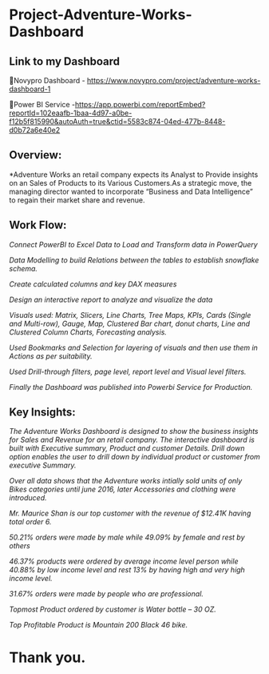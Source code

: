 # Project-Adventure-Works-Dashboard

## Link to my Dashboard
🔷Novypro Dashboard - https://www.novypro.com/project/adventure-works-dashboard-1

🔷Power BI Service  -https://app.powerbi.com/reportEmbed?reportId=102eaafb-1baa-4d97-a0be-f12b5f815990&autoAuth=true&ctid=5583c874-04ed-477b-8448-d0b72a6e40e2

## Overview:

*Adventure Works an retail company expects its Analyst to Provide insights on an Sales of Products to its Various Customers.As a strategic move, the managing director wanted to incorporate “Business and Data Intelligence” to regain their market share and revenue.

## Work Flow:

*Connect PowerBI to Excel Data to Load and Transform data in PowerQuery*

*Data Modelling to build Relations between the tables to establish snowflake schema.*

*Create calculated columns and key DAX measures*

*Design an interactive report to analyze and visualize the data*

*Visuals used: Matrix, Slicers, Line Charts, Tree Maps, KPIs, Cards (Single and Multi-row), Gauge, Map, Clustered Bar chart, donut charts, Line and Clustered Column Charts, Forecasting analysis.*

*Used Bookmarks and Selection for layering of visuals and then use them in Actions as per suitability.*

*Used Drill-through filters, page level, report level and Visual level filters.*

*Finally the Dashboard was published into Powerbi Service for Production.*

## Key Insights:

*The Adventure Works Dashboard is designed to show the business insights for Sales and Revenue for an retail company. The interactive dashboard is built with Executive summary, Product and customer Details. Drill down option enables the user to drill down by individual product or customer from executive Summary.*

*Over all data shows that the Adventure works intially sold units of only Bikes categories until june 2016, later Accessories and clothing were introduced.*

*Mr. Maurice Shan is our top customer with the revenue of $12.41K having total order 6.*

*50.21% orders were made by male while 49.09% by female and rest by others*

*46.37% products were ordered by average income level person while 40.88% by low income level and rest 13% by having high and very high income level.*

*31.67% orders were made by people who are professional.*

*Topmost Product ordered by customer is Water bottle – 30 OZ.*

*Top Profitable Product is Mountain 200 Black  46 bike.*

# Thank you.
